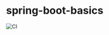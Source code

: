 # spring-boot-basics
![CI](https://github.com/allanaste/spring-boot-basics/workflows/CI/badge.svg?branch=master)